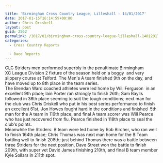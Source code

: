 ```yaml
---

title: 'Birmingham Cross Country League, Lilleshall - 14/01/2017'
date: 2017-01-15T16:14:59+00:00
author: Chris Driskell
layout: post
guid: 2562
permalink: /2017/01/birmingham-cross-country-league-lilleshall-14012017/
categories:
  - Cross Country Reports

  - Race Reports
---
```

CLC Striders men performed superbly in the penultimate Birmingham XC League Division 2 fixture of the season held on a boggy  and very slippery course at Telford. The Men's A team finished 9th on the day, and have moved up to 8th place in the team series.  
The Brendan Ward coached athletes were led home by Will Ferguson  in an excellent 9th place; Iain Porter ran strongly to finish 26th; Sam Baylis followed in 36th place seeming to suit the tough conditions; next man for the club was Chris Driskell who put in his best series performance to finish an excellent 61st, Jon Howes fought hard in the conditions and finished  5th man for the A team in 116th place, and final A team scorer was Will Pearce who has just recovered from flu. Pearce finished in 118th place to seal the club's points.  
Meanwhile the Striders  B team were led home by Rob Bircher, who ran well to finish 164th place; Chris Thomas was next man home for the B Team battling well to finish 208th; just behind Thomas there was a battle between three Striders for the next position, Dave Street won the battle to finish 209th, with super vet David James finishing 210th, and final B team member Kyle Sollars in 211th spot.